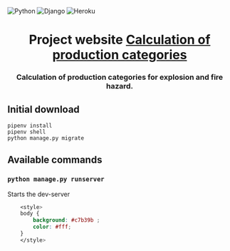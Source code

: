 
![Python](https://img.shields.io/badge/python-3670A0?style=for-the-badge&logo=python&logoColor=ffdd54)
![Django](https://img.shields.io/badge/django-%23092E20.svg?style=for-the-badge&logo=django&logoColor=white)
![Heroku](https://img.shields.io/badge/heroku-%23430098.svg?style=for-the-badge&logo=heroku&logoColor=white)


<h1 align="center">Project website <a href="http://calculation-of-categories.herokuapp.com/" target="_blank">Calculation of production categories</a> 
<h3 align="center">Calculation of production categories for explosion and fire hazard.</h3>

## Initial download

```shell script
pipenv install
pipenv shell
python manage.py migrate
```

## Available commands

### `python manage.py runserver`
Starts the dev-server

```css
    <style>
    body {
        background: #c7b39b ;
        color: #fff;
    }
    </style>
```